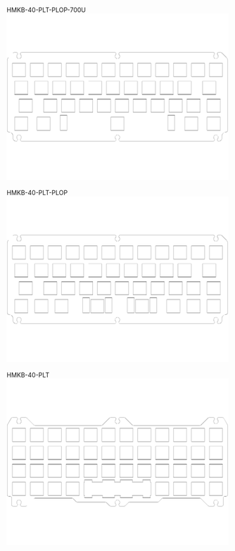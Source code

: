 <br/>HMKB-40-PLT-PLOP-700U<br/>![image](./HMKB-40-PLT-PLOP-700U.png)<br/>
<br/>HMKB-40-PLT-PLOP<br/>![image](./HMKB-40-PLT-PLOP.png)<br/>
<br/>HMKB-40-PLT<br/>![image](./HMKB-40-PLT.png)<br/>

